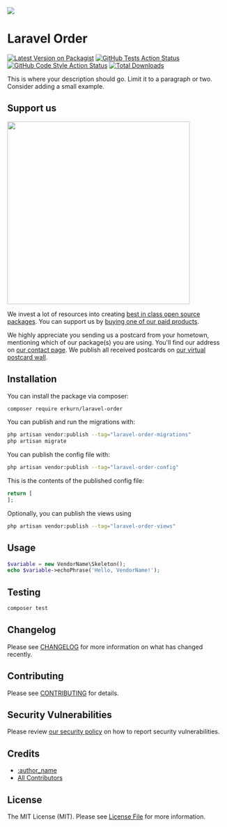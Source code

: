 
<img src="https://banners.beyondco.de/Laravel%20Order.png?theme=light&packageManager=composer+require&packageName=erkurn%2Flaravel-order&pattern=iLikeFood&style=style_2&description=Handle+Order+And+Change+State&md=1&showWatermark=0&fontSize=225px&images=document" />

# Laravel Order

[![Latest Version on Packagist](https://img.shields.io/packagist/v/erkurn/laravel-order.svg?style=flat-square)](https://packagist.org/packages/erkurn/laravel-order)
[![GitHub Tests Action Status](https://img.shields.io/github/workflow/status/erkurn/laravel-order/run-tests?label=tests)](https://github.com/erkurn/laravel-order/actions?query=workflow%3Arun-tests+branch%3Amain)
[![GitHub Code Style Action Status](https://img.shields.io/github/workflow/status/erkurn/laravel-order/Check%20&%20fix%20styling?label=code%20style)](https://github.com/erkurn/laravel-order/actions?query=workflow%3A"Check+%26+fix+styling"+branch%3Amain)
[![Total Downloads](https://img.shields.io/packagist/dt/erkurn/laravel-order.svg?style=flat-square)](https://packagist.org/packages/erkurn/laravel-order)

This is where your description should go. Limit it to a paragraph or two. Consider adding a small example.

## Support us

[<img src="https://github-ads.s3.eu-central-1.amazonaws.com/laravel-order.jpg?t=1" width="419px" />](https://spatie.be/github-ad-click/laravel-order)

We invest a lot of resources into creating [best in class open source packages](https://spatie.be/open-source). You can support us by [buying one of our paid products](https://spatie.be/open-source/support-us).

We highly appreciate you sending us a postcard from your hometown, mentioning which of our package(s) you are using. You'll find our address on [our contact page](https://spatie.be/about-us). We publish all received postcards on [our virtual postcard wall](https://spatie.be/open-source/postcards).

## Installation

You can install the package via composer:

```bash
composer require erkurn/laravel-order
```

You can publish and run the migrations with:

```bash
php artisan vendor:publish --tag="laravel-order-migrations"
php artisan migrate
```

You can publish the config file with:

```bash
php artisan vendor:publish --tag="laravel-order-config"
```

This is the contents of the published config file:

```php
return [
];
```

Optionally, you can publish the views using

```bash
php artisan vendor:publish --tag="laravel-order-views"
```

## Usage

```php
$variable = new VendorName\Skeleton();
echo $variable->echoPhrase('Hello, VendorName!');
```

## Testing

```bash
composer test
```

## Changelog

Please see [CHANGELOG](CHANGELOG.md) for more information on what has changed recently.

## Contributing

Please see [CONTRIBUTING](https://github.com/spatie/.github/blob/main/CONTRIBUTING.md) for details.

## Security Vulnerabilities

Please review [our security policy](../../security/policy) on how to report security vulnerabilities.

## Credits

- [:author_name](https://github.com/:author_username)
- [All Contributors](../../contributors)

## License

The MIT License (MIT). Please see [License File](LICENSE.md) for more information.
